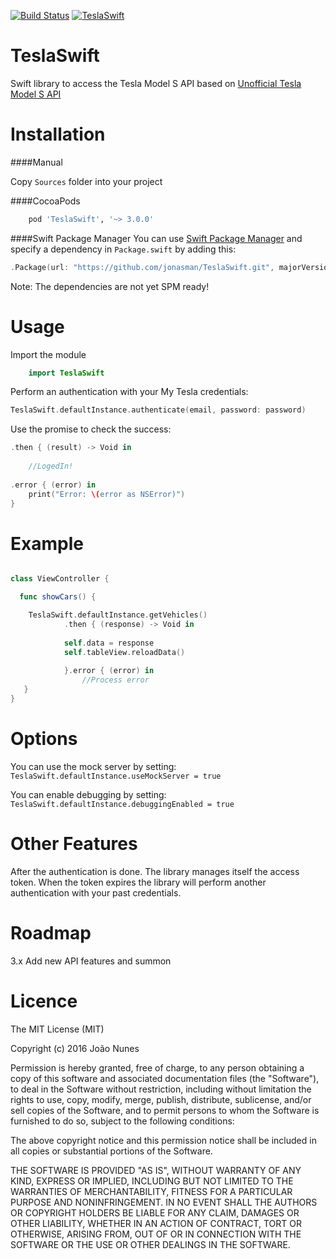 [![Build Status](https://travis-ci.org/jonasman/TeslaSwift.svg?branch=master)](https://travis-ci.org/jonasman/TeslaSwift)
[![TeslaSwift](https://img.shields.io/cocoapods/v/TeslaSwift.svg)]()
# TeslaSwift
Swift library to access the Tesla Model S API based on [Unofficial Tesla Model S API](http://docs.timdorr.apiary.io/#)

Installation
============

####Manual

Copy `Sources` folder into your project

####CocoaPods
```ruby
	pod 'TeslaSwift', '~> 3.0.0'
```
####Swift Package Manager
You can use [Swift Package Manager](https://swift.org/package-manager/) and specify a dependency in `Package.swift` by adding this:
```swift
.Package(url: "https://github.com/jonasman/TeslaSwift.git", majorVersion: 3)
```

Note: The dependencies are not yet SPM ready!

Usage
============
Import the module
```swift
	import TeslaSwift
```

Perform an authentication with your My Tesla credentials: 
```swift 
TeslaSwift.defaultInstance.authenticate(email, password: password)
```
Use the promise to check the success: 
```swift 
.then { (result) -> Void in
	
	//LogedIn!
	
.error { (error) in 
	print("Error: \(error as NSError)")			
}
```


Example
===========
```swift

class ViewController {

  func showCars() {

    TeslaSwift.defaultInstance.getVehicles()
			.then { (response) -> Void in
			
			self.data = response
			self.tableView.reloadData()
			
			}.error { (error) in
				//Process error
   }
}
```    

Options
============
You can use the mock server by setting: `TeslaSwift.defaultInstance.useMockServer = true`

You can enable debugging by setting: `TeslaSwift.defaultInstance.debuggingEnabled = true`

Other Features
============
After the authentication is done. The library manages itself the access token. 
When the token expires the library will perform another authentication with your past credentials.

Roadmap
============
3.x
Add new API features and summon

Licence
============
        
The MIT License (MIT)

Copyright (c) 2016 João Nunes

Permission is hereby granted, free of charge, to any person obtaining a copy of
this software and associated documentation files (the "Software"), to deal in
the Software without restriction, including without limitation the rights to
use, copy, modify, merge, publish, distribute, sublicense, and/or sell copies of
the Software, and to permit persons to whom the Software is furnished to do so,
subject to the following conditions:

The above copyright notice and this permission notice shall be included in all
copies or substantial portions of the Software.

THE SOFTWARE IS PROVIDED "AS IS", WITHOUT WARRANTY OF ANY KIND, EXPRESS OR
IMPLIED, INCLUDING BUT NOT LIMITED TO THE WARRANTIES OF MERCHANTABILITY, FITNESS
FOR A PARTICULAR PURPOSE AND NONINFRINGEMENT. IN NO EVENT SHALL THE AUTHORS OR
COPYRIGHT HOLDERS BE LIABLE FOR ANY CLAIM, DAMAGES OR OTHER LIABILITY, WHETHER
IN AN ACTION OF CONTRACT, TORT OR OTHERWISE, ARISING FROM, OUT OF OR IN
CONNECTION WITH THE SOFTWARE OR THE USE OR OTHER DEALINGS IN THE SOFTWARE.
